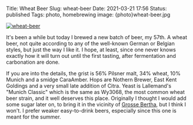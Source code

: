 Title: Wheat Beer
Slug: wheat-beer
Date: 2021-03-21 17:56
Status: published
Tags: photo, homebrewing
image: {photo}wheat-beer.jpg

[![wheat-beer]({photo}wheat-beer.jpg "wheat-beer")]({static}/pic/wheat-beer.jpg)


It's been a while but today I brewed a new batch of beer, my 57th. A wheat beer, not quite according
to any of the well-known German or Belgian styles, but just the way I like it. I hope, at least,
since one never knows exactly how it will turn out until the first tasting, after 
fermentation and carbonation are done.

If you are into the details, the grist is 56% Pilsner malt, 34% wheat, 10% Munich and a smidge CaraAmber. Hops are Nothern Brewer,
East Kent Goldings and a very small late addition of Citra. Yeast is Lallemand's "Munich Classic" which is the same as Wy3068,
the most common wheat beer strain, and it well deserves this place. Originally I thought I would add some sugar later on, to bring it
in the vicinity of [Grosse Bertha](https://www.beerproject.be/en/beer/grosse-bertha/), but I think I won't. I prefer
weaker easy-to-drink beers, especially since this one is meant for the summer.
